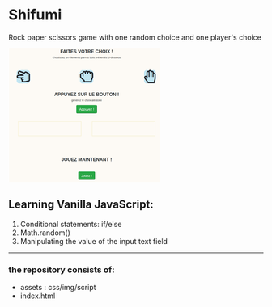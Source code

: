 # Shifumi
Rock paper scissors game with one random choice and one player's choice

![grab-landing-page](https://raw.githubusercontent.com/OlgaSpirkina/Shifumi/master/assets/img/shifumi.gif)

## Learning Vanilla JavaScript:
1. Conditional statements: if/else
2. Math.random()
3. Manipulating the value of the input text field

---
### the repository consists of:
* assets : css/img/script
* index.html
  
